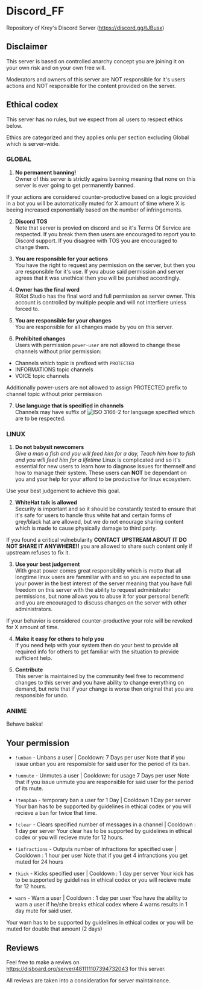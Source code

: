# Discord_FF
Repository of Krey's Discord Server (https://discord.gg/tJBusx)

## Disclaimer
This server is based on controlled anarchy concept you are joining it on your own risk and on your own free will. 

Moderators and owners of this server are NOT responsible for it's users actions and NOT responsible for the content provided on the server.

## Ethical codex
This server has no rules, but we expect from all users to respect ethics below. 

Ethics are categorized and they applies onlu per section excluding Global which is server-wide.

### GLOBAL
1. **No permanent banning!**<br> 
Owner of this server is strictly agains banning meaning that none on this server is ever going to get permanently banned.

If your actions are considered counter-productive based on a logic provided in a bot you will be automatically muted for X amount of time where X is beeing increased exponentially based on the number of infringements.

2. **Discord TOS**<br>
Note that server is provied on discord and so it's Terms Of Service are respected. If you break them then users are encouraged to report you to Discord support. If you disagree with TOS you are encouraged to change them.

3. **You are responsible for your actions**<br>
You have the right to request any permission on the server, but then you are responsible for it's use. If you abuse said permission and server agrees that it was unethical then you will be punished accordingly.

4. **Owner has the final word**<br>
RiXot Studio has the final word and full permission as server owner. This account is controlled by multiple people and will not interfiere unless forced to.

5. **You are responsible for your changes**<br>
You are responsible for all changes made by you on this server.

6. **Prohibited changes**<br>
Users with permission `power-user` are not allowed to change these channels without prior permission:
- Channels which topic is prefixed with `PROTECTED`
- INFORMATIONS topic channels
- VOICE topic channels

Additionally power-users are not allowed to assign PROTECTED prefix to channel topic without prior permission

7. **Use language that is specified in channels**<br>
Channels may have suffix of ![ISO 3166-2](https://en.wikipedia.org/wiki/ISO_3166-2) for language specified which are to be respected.

### LINUX
1. **Do not babysit newcomers**<br> 
*Give a man a fish and you will feed him for a day, Teach him how to fish and you will feed him for a lifetime*
Linux is complicated and so it's essential for new users to learn how to diagnose issues for themself and how to manage their system. These users can **NOT** be dependant on you and your help for your afford to be productive for linux ecosystem.

Use your best judgement to achieve this goal.

2. **WhiteHat talk is allowed**<br>
Security is important and so it should be constantly tested to ensure that it's safe for users to handle thus white hat and certain forms of grey/black hat are allowed, but we do not enourage sharing content which is made to cause physically damage to third party.

If you found a critical vulnebularity **CONTACT UPSTREAM ABOUT IT DO NOT SHARE IT ANYWHERE!!** you are allowed to share such content only if upstream refuses to fix it.

3. **Use your best judgement**<br>
With great power comes great responsibility which is motto that all longtime linux users are fammiliar with and so you are expected to use your power in the best interest of the server meaning that you have full freedom on this server with the ability to request administrator permissions, but none allows you to abuse it for your personal benefit and you are encouraged to discuss changes on the server with other administrators.

If your behavior is considered counter-productive your role will be revoked for X amount of time.

4. **Make it easy for others to help you**<br>
If you need help with your system then do your best to provide all required info for others to get familiar with the situation to provide sufficient help.

5. **Contribute**<br>
This server is maintained by the community feel free to recommend changes to this server and you have ability to change everything on demand, but note that if your change is worse then original that you are responsible for undo.

### ANIME
Behave bakka!

## Your permission
- `!unban` - Unbans a user | Cooldown: 7 Days per user
Note that if you issue unban you are responsible for said user for the period of its ban.

- `!unmute` - Unmutes a user | Cooldown: for usage 7 Days per user
Note that if you issue unmute you are responsible for said user for the period of its mute.

- `!tempban` - temporary ban a user for 1 Day | Cooldown 1 Day per server
Your ban has to be supported by guidelines in ethical codex or you will recieve a ban for twice that time.

- `!clear` - Clears specified number of messages in a channel | Cooldown : 1 day per server
Your clear has to be supported by guidelines in ethical codex or you will recieve mute for 12 hours.

- `!infractions` - Outputs number of infractions for specified user | Cooldown : 1 hour per user
Note that if you get 4 infranctions you get muted for 24 hours

- `!kick` - Kicks specified user | Cooldown : 1 day per server
Your kick has to be supported by guidelines in ethical codex or you will recieve mute for 12 hours.

- `warn` - Warn a user | Cooldown : 1 day per user
You have the ability to warn a user if he/she breaks ethical codex where 4 warns results in 1 day mute for said user.

Your warn has to be supported by guidelines in ethical codex or you will be muted for double that amount (2 days)

## Reviews
Feel free to make a reviws on https://disboard.org/server/481111107394732043 for this server.

All reviews are taken into a consideration for server maintainance.
